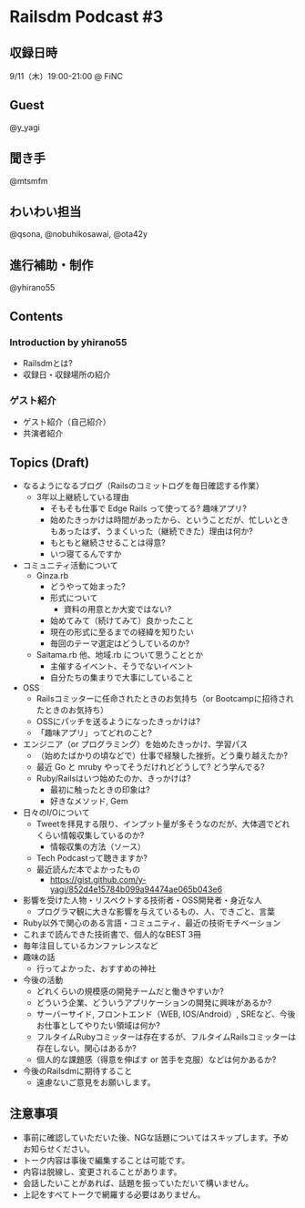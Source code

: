 # Railsdm Podcast \#3

## 収録日時

9/11（木）19:00-21:00 @ FiNC

## Guest

@y_yagi

## 聞き手

@mtsmfm

## わいわい担当

@qsona, @nobuhikosawai, @ota42y

## 進行補助・制作

@yhirano55

## Contents

### Introduction by yhirano55

* Railsdmとは?
* 収録日・収録場所の紹介

### ゲスト紹介

* ゲスト紹介（自己紹介）
* 共演者紹介

## Topics (Draft)

* なるようになるブログ（Railsのコミットログを毎日確認する作業）
    * 3年以上継続している理由
        * そもそも仕事で Edge Rails って使ってる? 趣味アプリ?
        * 始めたきっかけは時間があったから、ということだが、忙しいときもあったはず、うまくいった（継続できた）理由は何か?
        * もともと継続させることは得意?
        * いつ寝てるんですか
* コミュニティ活動について
    * Ginza.rb
        * どうやって始まった?
        * 形式について
            * 資料の用意とか大変ではない?
        * 始めてみて（続けてみて）良かったこと
        * 現在の形式に至るまでの経緯を知りたい
        * 毎回のテーマ選定はどうしているのか?
    * Saitama.rb 他、地域.rb について思うこととか
        * 主催するイベント、そうでないイベント
        * 自分たちの集まりで大事にしていること
* OSS
    * Railsコミッターに任命されたときのお気持ち（or Bootcampに招待されたときのお気持ち）
    * OSSにパッチを送るようになったきっかけは?
    * 「趣味アプリ」ってどれのこと?
* エンジニア（or プログラミング）を始めたきっかけ、学習パス
    * （始めたばかりの頃などで）仕事で経験した挫折。どう乗り越えたか?
    * 最近 Go と mruby やってそうだけれどどうして? どう学んでる?
    * Ruby/Railsはいつ始めたのか、きっかけは?
        * 最初に触ったときの印象は?
        * 好きなメソッド, Gem
* 日々のI/Oについて
    * Tweetを拝見する限り、インプット量が多そうなのだが、大体週でどれくらい情報収集しているのか?
        * 情報収集の方法（ソース）
    * Tech Podcastって聴きますか?
    * 最近読んだ本でよかったもの
        * https://gist.github.com/y-yagi/852d4e15784b099a94474ae065b043e6
* 影響を受けた人物・リスペクトする技術者・OSS開発者・身近な人
    * プログラマ観に大きな影響を与えているもの、人、できごと、言葉
* Ruby以外で関心のある言語・コミュニティ、最近の技術モチベーション
* これまで読んできた技術書で、個人的なBEST 3冊
* 毎年注目しているカンファレンスなど
* 趣味の話
    * 行ってよかった、おすすめの神社
* 今後の活動
    * どれくらいの規模感の開発チームだと働きやすいか?
    * どういう企業、どういうアプリケーションの開発に興味があるか?
    * サーバーサイド, フロントエンド（WEB, IOS/Android）, SREなど、今後お仕事としてやりたい領域は何か?
    * フルタイムRubyコミッターは存在するが、フルタイムRailsコミッターは存在しない。関心はあるか?
    * 個人的な課題感（得意を伸ばす or 苦手を克服）などは何かあるか?
* 今後のRailsdmに期待すること
    * 遠慮ないご意見をお願いします。


## 注意事項

* 事前に確認していただいた後、NGな話題についてはスキップします。予めお知らせください。
* トーク内容は事後で編集することは可能です。
* 内容は脱線し、変更されることがあります。
* 会話したいことがあれば、話題を振っていただいて構いません。
* 上記をすべてトークで網羅する必要はありません。
